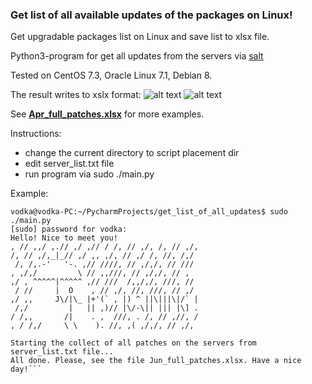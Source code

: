 ### Get list of all available updates of the packages on Linux!

Get upgradable packages list on Linux and save list to xlsx file.

Python3-program for get all updates from the servers via [salt](https://github.com/saltstack/salt)

Tested on CentOS 7.3, Oracle Linux 7.1, Debian 8.

The result writes to xslx format:
![alt text](https://github.com/4815162342lost/get_all_updates_list_via_salt/blob/master/Screenshot%20from%202017-03-19%2023-53-20.png)
![alt text](https://github.com/4815162342lost/get_all_updates_list_via_salt/blob/master/Screenshot%20from%202017-03-19%2023-53-26.png)

See [**Apr_full_patches.xlsx**](https://github.com/4815162342lost/get_all_updates_list_via_salt/blob/master/Apr_full_patches.xlsx)  for more examples.


Instructions:
- change the current directory to script placement dir
- edit server_list.txt file
- run program via sudo ./main.py

Example:
```vodka@vodka-PC: cd ~/PycharmProjects/get_list_of_all_updates/
vodka@vodka-PC:~/PycharmProjects/get_list_of_all_updates$ sudo ./main.py 
[sudo] password for vodka: 
Hello! Nice to meet you!
, // ,,/ ,.// ,/ ,// / /, // ,/, /, // ,/,
/, // ,/,_|_// ,/ ,, ,/, // ,/ /, //, /,/
 /, /,.-'   '-. ,// ////, // ,/,/, // ///
, ,/,/         \ // ,,///, // ,/,/, // ,
,/ , ^^^^^|^^^^^ ,// ///  /,,/,/, ///, //
 / //     |  O    , // ,/, //, ///, // ,/
,/ ,,     J\/|\_ |+'(` , |) ^ ||\|||\|/` |
 /,/         |   || ,)// |\/-\|| ||| |\] .
/ /,,       /|    . ,  ///, . /, // ,//, /
, / /,/     \ \    ). //, ,( ,/,/, // ,/,

Starting the collect of all patches on the servers from server_list.txt file...
All done. Please, see the file Jun_full_patches.xlsx. Have a nice day!```
